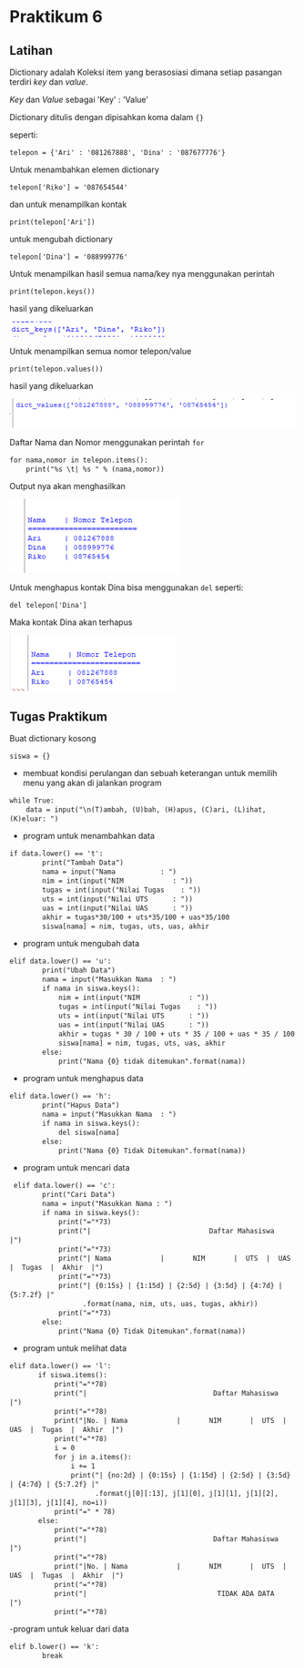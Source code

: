  # Praktikum 6

## Latihan 

Dictionary adalah Koleksi item yang berasosiasi dimana setiap pasangan terdiri _key_ dan _value_.

_Key_ dan _Value_ sebagai 'Key' : 'Value'

Dictionary ditulis dengan dipisahkan koma dalam ```{}```

seperti:

```
telepon = {'Ari' : '081267888', 'Dina' : '087677776'}
```

Untuk menambahkan elemen dictionary 

```
telepon['Riko'] = '087654544'
```

dan untuk menampilkan kontak 
```
print(telepon['Ari'])
```

untuk mengubah dictionary

```
telepon['Dina'] = '088999776'
```
Untuk menampilkan hasil semua nama/key nya menggunakan perintah

```
print(telepon.keys())
```

hasil yang dikeluarkan

![gambar](gambar/a.png)

Untuk menampilkan semua nomor telepon/value

```
print(telepon.values())
```

hasil yang dikeluarkan

![gambar](gambar/a1.png)

Daftar Nama dan Nomor menggunakan perintah ```for```

```
for nama,nomor in telepon.items():
    print("%s \t| %s " % (nama,nomor))
```

Output nya akan menghasilkan

![gambar](gambar/a2.png)

Untuk menghapus kontak Dina bisa menggunakan ```del``` 
seperti:

``` 
del telepon['Dina']
```

Maka kontak Dina akan terhapus

![gambar](gambar/a3.png)

## Tugas Praktikum

Buat dictionary kosong
```
siswa = {}
```

- membuat kondisi perulangan dan sebuah keterangan untuk memilih menu yang akan di jalankan program

```
while True:
    data = input("\n(T)ambah, (U)bah, (H)apus, (C)ari, (L)ihat, (K)eluar: ")
```

- program untuk menambahkan data
```
if data.lower() == 't':
        print("Tambah Data")
        nama = input("Nama           : ")
        nim = int(input("NIM            : "))
        tugas = int(input("Nilai Tugas    : "))
        uts = int(input("Nilai UTS      : "))
        uas = int(input("Nilai UAS      : "))
        akhir = tugas*30/100 + uts*35/100 + uas*35/100
        siswa[nama] = nim, tugas, uts, uas, akhir
```

- program untuk mengubah data
```
elif data.lower() == 'u':
        print("Ubah Data")
        nama = input("Masukkan Nama  : ")
        if nama in siswa.keys():
            nim = int(input("NIM            : "))
            tugas = int(input("Nilai Tugas    : "))
            uts = int(input("Nilai UTS      : "))
            uas = int(input("Nilai UAS      : "))
            akhir = tugas * 30 / 100 + uts * 35 / 100 + uas * 35 / 100
            siswa[nama] = nim, tugas, uts, uas, akhir
        else:
            print("Nama {0} tidak ditemukan".format(nama))
```

- program untuk menghapus data
```
elif data.lower() == 'h':
        print("Hapus Data")
        nama = input("Masukkan Nama  : ")
        if nama in siswa.keys():
            del siswa[nama]
        else:
            print("Nama {0} Tidak Ditemukan".format(nama))
```

- program untuk mencari data
```
 elif data.lower() == 'c':
        print("Cari Data")
        nama = input("Masukkan Nama : ")
        if nama in siswa.keys():
            print("="*73)
            print("|                             Daftar Mahasiswa                          |")
            print("="*73)
            print("| Nama            |       NIM       |  UTS  |  UAS  |  Tugas  |  Akhir  |")
            print("="*73)
            print("| {0:15s} | {1:15d} | {2:5d} | {3:5d} | {4:7d} | {5:7.2f} |"
                  .format(nama, nim, uts, uas, tugas, akhir))
            print("="*73)
        else:
            print("Nama {0} Tidak Ditemukan".format(nama))
 ```
 
 - program untuk melihat data
 ```
 elif data.lower() == 'l':
        if siswa.items():
            print("="*78)
            print("|                               Daftar Mahasiswa                             |")
            print("="*78)
            print("|No. | Nama            |       NIM       |  UTS  |  UAS  |  Tugas  |  Akhir  |")
            print("="*78)
            i = 0
            for j in a.items():
                i += 1
                print("| {no:2d} | {0:15s} | {1:15d} | {2:5d} | {3:5d} | {4:7d} | {5:7.2f} |"
                      .format(j[0][:13], j[1][0], j[1][1], j[1][2], j[1][3], j[1][4], no=i))
            print("=" * 78)
        else:
            print("="*78)
            print("|                               Daftar Mahasiswa                             |")
            print("="*78)
            print("|No. | Nama            |       NIM       |  UTS  |  UAS  |  Tugas  |  Akhir  |")
            print("="*78)
            print("|                                TIDAK ADA DATA                              |")
            print("="*78)
```

-program untuk keluar dari data
```
elif b.lower() == 'k':
        break
```
